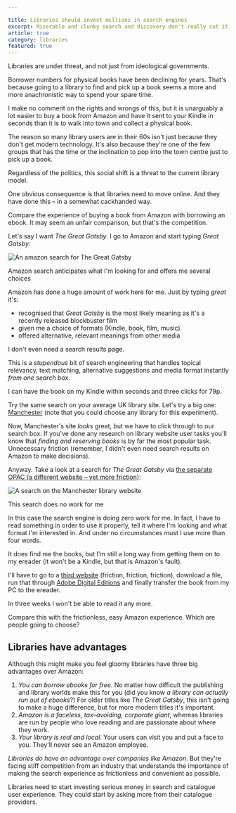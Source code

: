 ```yaml
---

title: Libraries should invest millions in search engines
excerpt: Miserable and clunky search and discovery don't really cut it in the age of Google and Amazon.
article: true
category: libraries
featured: true
---
```


Libraries are under threat, and not just from ideological governments.

Borrower numbers for physical books have been declining for years. That's because going to a library to find and pick up a book seems a more and more anachronistic way to spend your spare time.

I make no comment on the rights and wrongs of this, but it is unarguably a lot easier to buy a book from Amazon and have it sent to your Kindle in seconds than it is to walk into town and collect a physical book.

The reason so many library users are in their 60s isn't just because they don't get modern technology. It's also because they're one of the few groups that has the time or the inclination to pop into the town centre just to pick up a book.

Regardless of the politics, this social shift is a threat to the current library model.

One obvious consequence is that libraries need to move online. And they have done this &#8211; in a somewhat cackhanded way.

Compare the experience of buying a book from Amazon with borrowing an ebook. It may seem an unfair comparison, but that's the competition.

Let's say I want <cite>The Great Gatsby</cite>. I go to Amazon and start typing *Great Gatsby*:

<img src="https://lh3.googleusercontent.com/-G4Q5gQo80c0/Uchw9TIR_uI/AAAAAAAAB70/fPst82XBdew/w653-h339-no/amazon-search.jpg" alt="An amazon search for The Great Gatsby">

<p class="figcaption">Amazon search anticipates what I'm looking for and offers me several choices</p>

Amazon has done a huge amount of work here for me. Just by typing *great* it's:

* recognised that *Great Gatsby* is the most likely meaning as it's a recently released blockbuster film
* given me a choice of formats (Kindle, book, film, music)
* offered alternative, relevant meanings from other media

I don't even need a search results page.

This is a *stupendous* bit of search engineering that handles topical relevancy, text matching, alternative suggestions and media format instantly *from one search box*.

I can have the book on my Kindle within seconds and three clicks for 79p.

Try the same search on your average UK library site. Let's try a big one: [Manchester](http://www.manchester.gov.uk/libraries/) (note that you could choose any library for this experiment).

Now, Manchester's site *looks* great, but we have to click through to our search box. If you've done any research on library website user tasks you'll know that *finding and reserving books* is by far the most popular task. Unnecessary friction (remember, I didn't even need search results on Amazon to make decisions).

Anyway. Take a look at a search for <cite>The Great Gatsby</cite> via [the separate OPAC (a different website &#8211; yet more friction)](http://leonpaternoster.com/2013/04/library-websites-catalogues-and-their-poor-ux/):

<img src="https://lh4.googleusercontent.com/-2Yt2koFs5hQ/Uchw9VIMNXI/AAAAAAAAB74/ywa4t5H_N8A/w791-h413-no/manc-search.png" alt="A search on the Manchester library website">

<p class="figcaption">This search does no work for me</p>

In this case the search engine is doing zero work for me. In fact, I have to read something in order to use it properly, tell it where I'm looking and what format I'm interested in. And under no circumstances must I use more than four words.

It does find me the books, but I'm still a long way from getting them on to my ereader (it won't be a Kindle, but that is Amazon's fault).

I'll have to go to a <a href="http://manchesterdownload.lib.overdrive.com/89CCE04C-C91B-47B5-B131-A865DA3B1983/10/50/en/Default.htm">third website</a> (friction, friction, friction), download a file, run that through [Adobe Digital Editions](http://www.adobe.com/uk/products/digital-editions.html) and finally transfer the book from my PC to the ereader.

In three weeks I won't be able to read it any more.

Compare this with the frictionless, easy Amazon experience. Which are people going to choose?

## Libraries have advantages

Although this might make you feel gloomy libraries have three big advantages over Amazon:

1. *You can borrow ebooks for free*. No matter how difficult the publishing and library worlds make this for you (did you know *a library can actually run out of ebooks*?) For older titles like <cite>The Great Gatsby</cite>, this isn't going to make a huge difference, but for more modern titles it's important.
2. *Amazon is a faceless, tax&#8211;avoiding, corporate giant*, whereas libraries are run by people who love reading and are passionate about where they work.
3. *Your library is real and local*. Your users can visit you and put a face to you. They'll never see an Amazon employee.

*Libraries do have an advantage over companies like Amazon*. But they're facing stiff competition from an industry that understands the importance of making the search experience as frictionless and convenient as possible.

Libraries need to start investing serious money in search and catalogue user experience. They could start by asking more from their catalogue providers.

